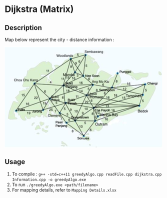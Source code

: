 # Dijkstra (Matrix)

## Description
Map below represent the city - distance information :

![Map](./Map.png)

## Usage
1. To compile : `g++ -std=c++11 greedyAlgo.cpp readFile.cpp dijkstra.cpp Information.cpp -o greedyAlgo.exe`
2. To run `./greedyAlgo.exe <path/filename>`
3. For mapping details, refer to `Mapping Details.xlsx`